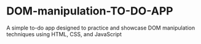 # DOM-manipulation-TO-DO-APP
A simple to-do app designed to practice and showcase DOM manipulation techniques using HTML, CSS, and JavaScript
